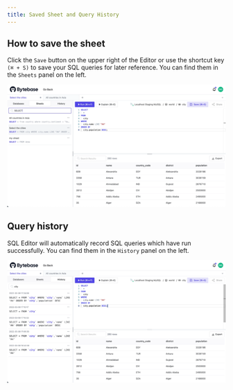 ```yaml
---
title: Saved Sheet and Query History
---
```


## How to save the sheet

Click the `Save` button on the upper right of the Editor or use the shortcut key `(⌘ + S)` to save your SQL queries for later reference. You can find them in the `Sheets` panel on the left.

![Sheets](/static/docs-assets/sql-editor_sheets.webp)

## Query history

SQL Editor will automatically record SQL queries which have run successfully. You can find them in the `History` panel on the left.

![History](/static/docs-assets/sql-editor_history.webp)
